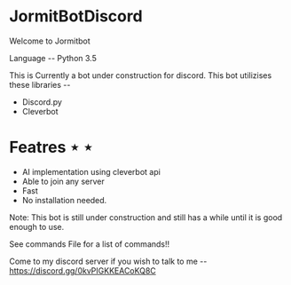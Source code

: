 # JormitBotDiscord
Welcome to Jormitbot

Language -- Python 3.5

This is Currently a bot under construction for discord. This bot utilizises these libraries -- 
- Discord.py
- Cleverbot

# Featres ⋆ ⋆
 
 - AI implementation using cleverbot api
 - Able to join any server
 - Fast
 - No installation needed.
 
 Note: This bot is still under construction and still has a while until it is good enough to use.

See commands File for a list of commands!!

Come to my discord server if you wish to talk to me -- https://discord.gg/0kvPIGKKEACoKQ8C
